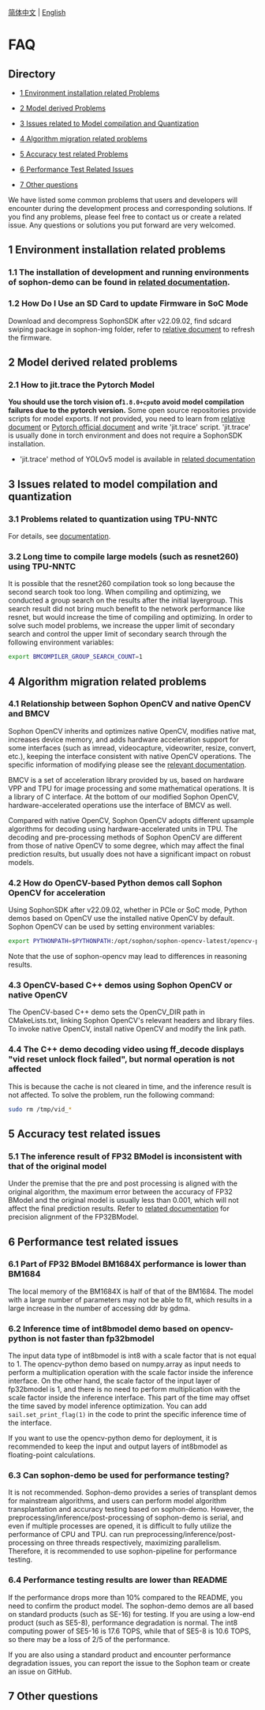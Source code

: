 [简体中文](./FAQ.md) | [English](./FAQ_EN.md)

# FAQ

## Directory

* [1 Environment installation related Problems](#1-environment-installation-related-problems)

* [2 Model derived Problems](#2-model-derived-related-problems)
* [3 Issues related to Model compilation and Quantization](#3-issues-related-to-model-compilation-and-quantization)
* [4 Algorithm migration related problems](#4-algorithm-migration-related-problems)
* [5 Accuracy test related Problems](#5-accuracy-test-related-issues)
* [6 Performance Test Related Issues](#6-performance-test-related-issues)
* [7 Other questions](#7-other-questions)

We have listed some common problems that users and developers will encounter during the development process and corresponding solutions. If you find any problems, please feel free to contact us or create a related issue. Any questions or solutions you put forward are very welcomed.


## 1 Environment installation related problems
### 1.1 The installation of development and running environments of sophon-demo can be found in [related documentation](./Environment_Install_Guide_EN.md).

### 1.2 How Do I Use an SD Card to update Firmware in SoC Mode
Download and decompress SophonSDK after v22.09.02, find sdcard swiping package in sophon-img folder, refer to [relative document](https://doc.sophgo.com/docs/3.0.0/docs_latest_release/faq/html/devices/SOC/soc_firmware_update.html#id6) to refresh the firmware.


## 2 Model derived related problems
### 2.1 How to jit.trace the Pytorch Model
**You should use the torch vision of`1.8.0+cpu`to avoid model compilation failures due to the pytorch version.** Some open source repositories provide scripts for model exports. If not provided, you need to learn from   [relative document](./torch.jit.trace_Guide_EN.md) or [Pytorch official document](https://pytorch.org/docs/stable/jit.html) and write 'jit.trace' script. 'jit.trace' is usually done in torch environment and does not require a SophonSDK installation.
- 'jit.trace' method of YOLOv5 model is available in [related documentation](../sample/YOLOv5/docs/YOLOv5_Export_Guide_EN.md)

## 3 Issues related to model compilation and quantization
### 3.1 Problems related to quantization using TPU-NNTC
For details, see [documentation](./Calibration_Guide_EN.md).

### 3.2 Long time to compile large models (such as resnet260) using TPU-NNTC
It is possible that the resnet260 compilation took so long because the second search took too long. When compiling and optimizing, we conducted a group search on the results after the initial layergroup. This search result did not bring much benefit to the network performance like resnet, but would increase the time of compiling and optimizing. In order to solve such model problems, we increase the upper limit of secondary search and control the upper limit of secondary search through the following environment variables:

```bash
export BMCOMPILER_GROUP_SEARCH_COUNT=1
```

## 4 Algorithm migration related problems
### 4.1 Relationship between Sophon OpenCV and native OpenCV and BMCV
Sophon OpenCV inherits and optimizes native OpenCV, modifies native mat, increases device memory, and adds hardware acceleration support for some interfaces (such as imread, videocapture, videowriter, resize, convert, etc.), keeping the interface consistent with native OpenCV operations. The specific information of modifying please see the [relevant documentation](https://doc.sophgo.com/sdk-docs/v22.12.01/docs_latest_release/docs/sophon-mw/guide/html/1_guide.html).

BMCV is a set of acceleration library provided by us, based on hardware VPP and TPU for image processing and some mathematical operations. It is a library of C interface. At the bottom of our modified Sophon OpenCV, hardware-accelerated operations use the interface of BMCV as well.

Compared with native OpenCV, Sophon OpenCV adopts different upsample algorithms for decoding using hardware-accelerated units in TPU. The decoding and pre-processing methods of Sophon OpenCV are different from those of native OpenCV to some degree, which may affect the final prediction results, but usually does not have a significant impact on robust models.

### 4.2 How do OpenCV-based Python demos call Sophon OpenCV for acceleration
Using SophonSDK after v22.09.02, whether in PCIe or SoC mode, Python demos based on OpenCV use the installed native OpenCV by default. Sophon OpenCV can be used by setting environment variables:
```bash
export PYTHONPATH=$PYTHONPATH:/opt/sophon/sophon-opencv-latest/opencv-python/
```
Note that the use of sophon-opencv may lead to differences in reasoning results.

### 4.3 OpenCV-based C++ demos using Sophon OpenCV or native OpenCV
The OpenCV-based C++ demo sets the OpenCV_DIR path in CMakeLists.txt, linking Sophon OpenCV's relevant headers and library files. To invoke native OpenCV, install native OpenCV and modify the link path.

### 4.4 The C++ demo decoding video using ff_decode displays "vid reset unlock flock failed", but normal operation is not affected
This is because the cache is not cleared in time, and the inference result is not affected. To solve the problem, run the following command:
```bash
sudo rm /tmp/vid_*
```

## 5 Accuracy test related issues
### 5.1 The inference result of FP32 BModel is inconsistent with that of the original model
Under the premise that the pre and post processing is aligned with the original algorithm, the maximum error between the accuracy of FP32 BModel and the original model is usually less than 0.001, which will not affect the final prediction results. Refer to [related documentation](./FP32BModel_Precise_Alignment_EN.md) for precision alignment of the FP32BModel.

## 6 Performance test related issues
### 6.1 Part of FP32 BModel BM1684X performance is lower than BM1684
The local memory of the BM1684X is half of that of the BM1684. The model with a large number of parameters may not be able to fit, which results in a large increase in the number of accessing ddr by gdma.

### 6.2 Inference time of int8bmodel demo based on opencv-python is not faster than fp32bmodel
The input data type of int8bmodel is int8 with a scale factor that is not equal to 1. The opencv-python demo based on numpy.array as input needs to perform a multiplication operation with the scale factor inside the inference interface. On the other hand, the scale factor of the input layer of fp32bmodel is 1, and there is no need to perform multiplication with the scale factor inside the inference interface. This part of the time may offset the time saved by model inference optimization. You can add `sail.set_print_flag(1)` in the code to print the specific inference time of the interface.

If you want to use the opencv-python demo for deployment, it is recommended to keep the input and output layers of int8bmodel as floating-point calculations.

### 6.3 Can sophon-demo be used for performance testing?
It is not recommended. Sophon-demo provides a series of transplant demos for mainstream algorithms, and users can perform model algorithm transplantation and accuracy testing based on sophon-demo. However, the preprocessing/inference/post-processing of sophon-demo is serial, and even if multiple processes are opened, it is difficult to fully utilize the performance of CPU and TPU.  can run preprocessing/inference/post-processing on three threads respectively, maximizing parallelism. Therefore, it is recommended to use sophon-pipeline for performance testing.

### 6.4 Performance testing results are lower than README
If the performance drops more than 10% compared to the README, you need to confirm the product model. The sophon-demo demos are all based on standard products (such as SE-16) for testing. If you are using a low-end product (such as SE5-8), performance degradation is normal. The int8 computing power of SE5-16 is 17.6 TOPS, while that of SE5-8 is 10.6 TOPS, so there may be a loss of 2/5 of the performance.

If you are also using a standard product and encounter performance degradation issues, you can report the issue to the Sophon team or create an issue on GitHub.


## 7 Other questions